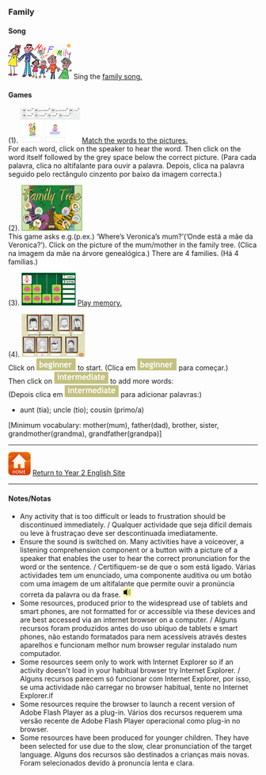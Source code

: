 ### Family

#### Song
[![elffm1](/images/elffm1.png)](https://www.youtube.com/watch?v=GiRUF7hvWuM) Sing the [family song.](https://www.youtube.com/watch?v=GiRUF7hvWuM)  

#### Games
(1). [![bcfm2](/images/bcfm2.PNG)](https://learnenglishkids.britishcouncil.org/en/word-games/family) [Match the words to the pictures.](https://learnenglishkids.britishcouncil.org/en/word-games/family)  
For each word, click on the speaker to hear the word. Then click on the word itself followed by the grey space below the correct picture. (Para cada palavra, clica no altifalante para ouvir a palavra. Depois, clica na palavra seguido pelo rectângulo cinzento por baixo da imagem correcta.)

(2). [![wfam1](/images/wfam1.PNG)](http://www.english-time.eu/hry/family-tree.php?zpet=teacher)  
This game asks e.g.(p.ex.) ‘Where’s Veronica’s mum?’(’Onde está a mãe da Veronica?’). Click on the picture of the mum/mother in the family tree. (Clica na imagem da mãe na árvore genealógica.) There are 4 families. (Há 4 famílias.)

(3). [![fmme](/images/fmme.PNG)](https://www.freddiesville.com/games/family-members-memory-game/) [Play memory.](https://www.freddiesville.com/games/family-members-memory-game/)

(4). [![efgfm](/images/efgfm.PNG)](https://englishflashgames.blogspot.pt/2010/10/family-vocabulary-game.html)  
Click on ![efgfm2](/images/efgfm2.PNG) to start. (Clica em ![efgfm2](/images/efgfm2.PNG) para começar.)  
Then click on ![efgfm3](/images/efgfm3.PNG) to add more words:  
(Depois clica em ![efgfm3](/images/efgfm3.PNG) para adicionar palavras:)  
- aunt (tia); uncle (tio); cousin (primo/a)

[Minimum vocabulary: mother(mum), father(dad), brother, sister, grandmother(grandma), grandfather(grandpa)]

***
[![home](/images/home.PNG)](https://tangerina-pt.github.io/English/Year2) [Return to Year 2 English Site](https://tangerina-pt.github.io/English/Year2)

***

#### Notes/Notas
* Any activity that is too difficult or leads to frustration should be discontinued immediately. / Qualquer actividade que seja difícil demais ou leve à frustraçao deve ser descontinuada imediatamente.
* Ensure the sound is switched on. Many activities have a voiceover, a listening comprehension component or a button with a picture of a speaker that enables the user to hear the correct pronunciation for the word or the sentence. / Certifiquem-se de que o som está ligado. Várias actividades tem um enunciado, uma componente auditiva ou um botão com uma imagem de um altifalante que permite ouvir a pronúncia correta da palavra ou da frase. ![spkr2](/images/spkr2.PNG)
* Some resources, produced prior to the widespread use of tablets and smart phones, are not formatted for or accessible via these devices and are best accessed via an internet browser on a computer. / Alguns recursos foram produzidos antes do uso ubíquo de tablets e smart phones, não estando formatados para nem acessíveis através destes aparelhos e funcionam melhor num browser regular instalado num computador.
* Some resources seem only to work with Internet Explorer so if an activity doesn't load in your habitual browser try Internet Explorer. / Alguns recursos parecem só funcionar com Internet Explorer, por isso, se uma actividade não carregar no browser habitual, tente no Internet Explorer.if
* Some resources require the browser to launch a recent version of Adobe Flash Player as a plug-in. Vários dos recursos requerem uma versão recente de Adobe Flash Player operacional como plug-in no browser.
* Some resources have been produced for younger children. They have been selected for use due to the slow, clear pronunciation of the target language. Alguns dos recursos são destinados a crianças mais novas. Foram selecionados devido à pronuncia lenta e clara.
